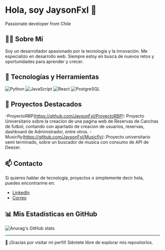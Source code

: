 # Hola, soy JaysonFxl 👋
Passionate developer from Chile

## 🙋‍♂️ Sobre Mí

Soy un desarrollador apasionado por la tecnología y la innovación. Me especializo en desarrollo web. 
Siempre estoy en busca de nuevos retos y oportunidades para aprender y crecer.

## 🔧 Tecnologías y Herramientas
![Python](https://img.shields.io/badge/-Python-3776AB?style=flat-square&logo=Python)
![JavaScript](https://img.shields.io/badge/-JavaScript-F7DF1E?style=flat-square&logo=javascript)
![React](https://img.shields.io/badge/-React-61DAFB?style=flat-square&logo=react)
![PostgreSQL](https://img.shields.io/badge/-PostgreSQL-336791?style=flat-square&logo=postgresql)

## 🌟 Proyectos Destacados
-ProyectoRBP(https://github.com/JaysonFxl/ProyectoRBP): Proyecto Universitario sobre la creacion de una pagina web de Reservas de Canchas de futbol, contando con apartado de creacion de usuarios, reservas, dashboard de Administrador, entre otros.
-Musicfly(https://github.com/JaysonFxl/Musicfly): Proyecto universitario semi terminado, sobre un buscador de musica con consumo de API de Deezer.

## 📫 Contacto

Si quieres hablar de tecnología, proyectos o simplemente decir hola, puedes encontrarme en:

- [LinkedIn](https://www.linkedin.com/in/jayson-flores-cartes-7b2536249/)
- [Correo](jayson.flores.cartes@gmail.com)

## 📊 Mis Estadísticas en GitHub

![Anurag's GitHub stats](https://github-readme-stats.vercel.app/api?username=JaysonFxl&show_icons=true&theme=radical)

---
💬 ¡Gracias por visitar mi perfil! Siéntete libre de explorar mis repositorios.
